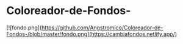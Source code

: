 # Coloreador-de-Fondos-
[![fondo.png](https://github.com/Angstromico/Coloreador-de-Fondos-/blob/master/fondo.png](https://cambiafondos.netlify.app/)
